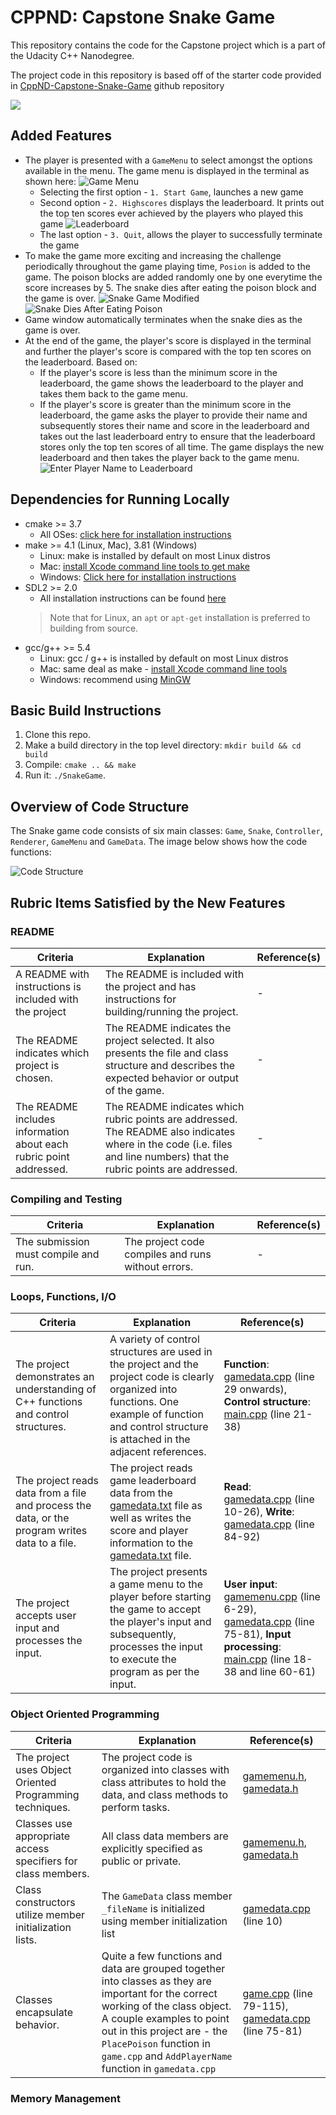 # CPPND: Capstone Snake Game

This repository contains the code for the Capstone project which is a part of the Udacity C++ Nanodegree.

The project code in this repository is based off of the starter code provided in [CppND-Capstone-Snake-Game](https://github.com/udacity/CppND-Capstone-Snake-Game) github repository

<img src="snake_game.gif"/>

## Added Features
* The player is presented with a `GameMenu` to select amongst the options available in the menu. The game menu is displayed in the terminal as shown here:
![Game Menu](images/gamemenu.png)
  * Selecting the first option - `1. Start Game`, launches a new game
  * Second option - `2. Highscores` displays the leaderboard. It prints out the top ten scores ever achieved by the players who played this game
  ![Leaderboard](images/leaderboard.png)
  * The last option - `3. Quit`, allows the player to successfully terminate the game
* To make the game more exciting and increasing the challenge periodically throughout the game playing time, `Posion` is added to the game. The poison blocks are added randomly one by one everytime the score increases by 5. The snake dies after eating the poison block and the game is over.
![Snake Game Modified](images/snake_modified.png) ![Snake Dies After Eating Poison](images/snake_dies_eating_poison.png)
* Game window automatically terminates when the snake dies as the game is over. 
* At the end of the game, the player's score is displayed in the terminal and further the player's score is compared with the top ten scores on the leaderboard. Based on:
  * If the player's score is less than the minimum score in the leaderboard, the game shows the leaderboard to the player and takes them back to the game menu.
  * If the player's score is greater than the minimum score in the leaderboard, the game asks the player to provide their name and subsequently stores their name and score in the leaderboard and takes out the last leaderboard entry to ensure that the leaderboard stores only the top ten scores of all time. The game displays the new leaderboard and then takes the player back to the game menu.
  ![Enter Player Name to Leaderboard](images/enter_player_name.png)

## Dependencies for Running Locally
* cmake >= 3.7
  * All OSes: [click here for installation instructions](https://cmake.org/install/)
* make >= 4.1 (Linux, Mac), 3.81 (Windows)
  * Linux: make is installed by default on most Linux distros
  * Mac: [install Xcode command line tools to get make](https://developer.apple.com/xcode/features/)
  * Windows: [Click here for installation instructions](http://gnuwin32.sourceforge.net/packages/make.htm)
* SDL2 >= 2.0
  * All installation instructions can be found [here](https://wiki.libsdl.org/Installation)
  >Note that for Linux, an `apt` or `apt-get` installation is preferred to building from source. 
* gcc/g++ >= 5.4
  * Linux: gcc / g++ is installed by default on most Linux distros
  * Mac: same deal as make - [install Xcode command line tools](https://developer.apple.com/xcode/features/)
  * Windows: recommend using [MinGW](http://www.mingw.org/)

## Basic Build Instructions

1. Clone this repo.
2. Make a build directory in the top level directory: `mkdir build && cd build`
3. Compile: `cmake .. && make`
4. Run it: `./SnakeGame`.

## Overview of Code Structure

The Snake game code consists of six main classes: `Game`, `Snake`, `Controller`, `Renderer`, `GameMenu` and `GameData`. The image below shows how the code functions:

![Code Structure](images/codestructure.png)

## Rubric Items Satisfied by the New Features

### README
| Criteria | Explanation | Reference(s) |
| -------- | ----------- | ------------ |
| A README with instructions is included with the project | The README is included with the project and has instructions for building/running the project. | - |
| The README indicates which project is chosen. | The README indicates the project selected. It also presents the file and class structure and describes the expected behavior or output of the game. | - |
| The README includes information about each rubric point addressed. | The README indicates which rubric points are addressed. The README also indicates where in the code (i.e. files and line numbers) that the rubric points are addressed. | - |

### Compiling and Testing
| Criteria | Explanation | Reference(s) |
| -------- | ----------- | ------------ |
| The submission must compile and run. | The project code compiles and runs without errors. | - |

### Loops, Functions, I/O
| Criteria | Explanation | Reference(s) |
| -------- | ----------- | ------------ |
| The project demonstrates an understanding of C++ functions and control structures. | A variety of control structures are used in the project and the project code is clearly organized into functions. One example of function and control structure is attached in the adjacent references. | **Function**: [gamedata.cpp](https://github.com/nayan3090/Capstone-Snake-Game/blob/master/src/gamedata.cpp) (line 29 onwards), **Control structure**: [main.cpp](https://github.com/nayan3090/Capstone-Snake-Game/blob/master/src/main.cpp) (line 21-38) |
| The project reads data from a file and process the data, or the program writes data to a file. | The project reads game leaderboard data from the [gamedata.txt](https://github.com/nayan3090/Capstone-Snake-Game/blob/master/data/gamedata.txt) file as well as writes the score and player information to the [gamedata.txt](https://github.com/nayan3090/Capstone-Snake-Game/blob/master/data/gamedata.txt) file. | **Read**: [gamedata.cpp](https://github.com/nayan3090/Capstone-Snake-Game/blob/master/src/gamedata.cpp) (line 10-26), **Write**: [gamedata.cpp](https://github.com/nayan3090/Capstone-Snake-Game/blob/master/src/gamedata.cpp) (line 84-92) |
| The project accepts user input and processes the input. | The project presents a game menu to the player before starting the game to accept the player's input and subsequently, processes the input to execute the program as per the input. | **User input**: [gamemenu.cpp](https://github.com/nayan3090/Capstone-Snake-Game/blob/master/src/gamemenu.cpp) (line 6-29), [gamedata.cpp](https://github.com/nayan3090/Capstone-Snake-Game/blob/master/src/gamedata.cpp) (line 75-81), **Input processing**: [main.cpp](https://github.com/nayan3090/Capstone-Snake-Game/blob/master/src/main.cpp) (line 18-38 and line 60-61) |

### Object Oriented Programming
| Criteria | Explanation | Reference(s) |
| -------- | ----------- | ------------ |
| The project uses Object Oriented Programming techniques. | The project code is organized into classes with class attributes to hold the data, and class methods to perform tasks. | [gamemenu.h](https://github.com/nayan3090/Capstone-Snake-Game/blob/master/src/gamemenu.h), [gamedata.h](https://github.com/nayan3090/Capstone-Snake-Game/blob/master/src/gamedata.h) |
| Classes use appropriate access specifiers for class members. | All class data members are explicitly specified as public or private. | [gamemenu.h](https://github.com/nayan3090/Capstone-Snake-Game/blob/master/src/gamemenu.h), [gamedata.h](https://github.com/nayan3090/Capstone-Snake-Game/blob/master/src/gamedata.h) |
| Class constructors utilize member initialization lists. | The `GameData` class member `_fileName` is initialized using member initialization list | [gamedata.cpp](https://github.com/nayan3090/Capstone-Snake-Game/blob/master/src/gamedata.cpp) (line 10) |
| Classes encapsulate behavior. | Quite a few functions and data are grouped together into classes as they are important for the correct working of the class object. A couple examples to point out in this project are - the `PlacePoison` function in `game.cpp` and `AddPlayerName` function in `gamedata.cpp` | [game.cpp](https://github.com/nayan3090/Capstone-Snake-Game/blob/master/src/game.cpp) (line 79-115), [gamedata.cpp](https://github.com/nayan3090/Capstone-Snake-Game/blob/master/src/gamedata.cpp) (line 75-81) |

### Memory Management


